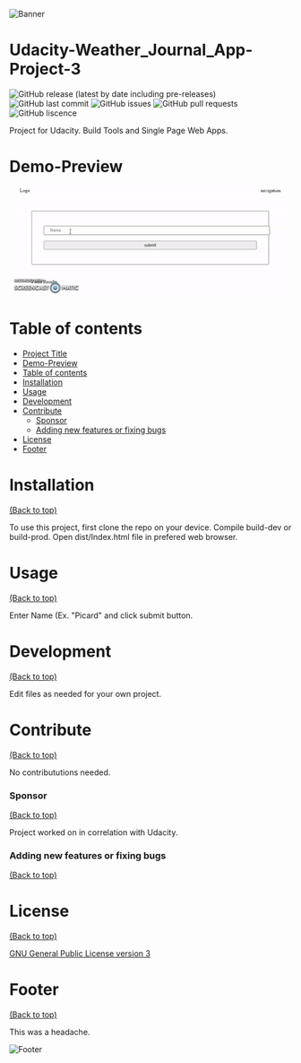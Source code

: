 ![Banner](https://c.tenor.com/merVUP-66lIAAAAC/banging-head-ouch.gif)

# Udacity-Weather_Journal_App-Project-3

![GitHub release (latest by date including pre-releases)](https://img.shields.io/github/v/release/jac21984/Udacity-Project_5?include_prereleases)
![GitHub last commit](https://img.shields.io/github/last-commit/jac21984/Udacity-Project_5)
![GitHub issues](https://img.shields.io/github/issues-raw/jac21984/Udacity-Project_5)
![GitHub pull requests](https://img.shields.io/github/issues-pr/jac21984/Udacity-Project_5)
![GitHub liscence](https://img.shields.io/github/license/jac21984/Udacity-Project_5)

Project for Udacity. Build Tools and Single Page Web Apps.

# Demo-Preview

![Random GIF](https://github.com/jac21984/Udacity-Project_5/blob/4a35276c993abc1cbb12a5691cc9b2924064cb29/preview.gif)

# Table of contents

- [Project Title](#Udacity-Weather_Journal_App-Project-3)
- [Demo-Preview](#demo-preview)
- [Table of contents](#table-of-contents)
- [Installation](#installation)
- [Usage](#usage)
- [Development](#development)
- [Contribute](#contribute)
    - [Sponsor](#sponsor)
    - [Adding new features or fixing bugs](#adding-new-features-or-fixing-bugs)
- [License](#license)
- [Footer](#footer)

# Installation
[(Back to top)](#table-of-contents)

To use this project, first clone the repo on your device.
Compile build-dev or build-prod.
Open dist/Index.html file in prefered web browser.

# Usage
[(Back to top)](#table-of-contents)

Enter Name (Ex. "Picard" and click submit button.

# Development
[(Back to top)](#table-of-contents)

Edit files as needed for your own project.

# Contribute
[(Back to top)](#table-of-contents)

No contribututions needed.

### Sponsor
[(Back to top)](#table-of-contents)

Project worked on in correlation with  Udacity.

### Adding new features or fixing bugs
[(Back to top)](#table-of-contents)


# License
[(Back to top)](#table-of-contents)

[GNU General Public License version 3](https://opensource.org/licenses/GPL-3.0)

# Footer
[(Back to top)](#table-of-contents)

This was a headache.

![Footer](https://media.giphy.com/media/2nGfl4QfpCtW/giphy.gif)
